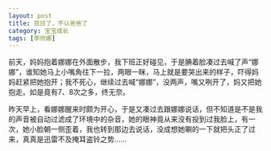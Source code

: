 ```yaml
---
layout: post
title: 百日了，不认爸爸了
category: 宝宝成长
tags: [李欣娜]
---
```

前天，妈妈抱着娜娜在外面散步，我下班正好碰见，于是腆着脸凑过去喊了声“娜娜”，谁知她马上小嘴角往下一拉，两眼一眯，马上就是要哭出来的样子，吓得妈妈赶紧把她抱开；我不死心，继续过去喊“娜娜”，没两声，嘴又咧开了，妈又把她抱走。如是竟有7、8次之多，终无奈。

昨天早上，看娜娜醒来时颇为开心，于是又凑过去跟娜娜说话，但不知道是不是我的声音被自动过滤成了环境中的杂音，她的眼神竟从来没有投到过我脸上，有一次，她小脸朝一侧歪着，我也转到那边去说话，没成想她唰的一下就把头正了过来，真真是迅雷不及掩耳盗铃之势……